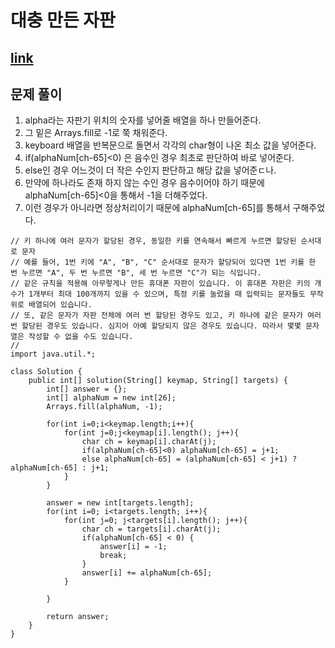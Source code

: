 # 대충 만든 자판
## [link](https://school.programmers.co.kr/learn/courses/30/lessons/160586)

## 문제 풀이 
1. alpha라는 자판기 위치의 숫자를 넣어줄 배열을 하나 만들어준다.
2. 그 밑은 Arrays.fill로 -1로 쭉 채워준다. 
3. keyboard 배열을 반복문으로 돌면서 각각의 char형이 나온 최소 값을 넣어준다. 
4. if(alphaNum[ch-65]<0) 은 음수인 경우 최초로 판단하여 바로 넣어준다.
5. else인 경우 어느것이 더 작은 수인지 판단하고 해당 값을 넣어준ㄷ나. 
6. 만약에 하나라도 존재 하지 않는 수인 경우 음수이어야 하기 때문에 alphaNum[ch-65]<0을 통해서 -1을 더해주었다. 
7. 이런 경우가 아니라면 정상처리이기 때문에 alphaNum[ch-65]를 통해서 구해주었다. 

```
// 키 하나에 여러 문자가 할당된 경우, 동일한 키를 연속해서 빠르게 누르면 할당된 순서대로 문자
// 예를 들어, 1번 키에 "A", "B", "C" 순서대로 문자가 할당되어 있다면 1번 키를 한 번 누르면 "A", 두 번 누르면 "B", 세 번 누르면 "C"가 되는 식입니다.
// 같은 규칙을 적용해 아무렇게나 만든 휴대폰 자판이 있습니다. 이 휴대폰 자판은 키의 개수가 1개부터 최대 100개까지 있을 수 있으며, 특정 키를 눌렀을 때 입력되는 문자들도 무작위로 배열되어 있습니다.
// 또, 같은 문자가 자판 전체에 여러 번 할당된 경우도 있고, 키 하나에 같은 문자가 여러 번 할당된 경우도 있습니다. 심지어 아예 할당되지 않은 경우도 있습니다. 따라서 몇몇 문자열은 작성할 수 없을 수도 있습니다.
// 
import java.util.*;

class Solution {
    public int[] solution(String[] keymap, String[] targets) {
        int[] answer = {};
        int[] alphaNum = new int[26];
        Arrays.fill(alphaNum, -1);
        
        for(int i=0;i<keymap.length;i++){
            for(int j=0;j<keymap[i].length(); j++){
                char ch = keymap[i].charAt(j);
                if(alphaNum[ch-65]<0) alphaNum[ch-65] = j+1;
                else alphaNum[ch-65] = (alphaNum[ch-65] < j+1) ? alphaNum[ch-65] : j+1;
            }
        }
        
        answer = new int[targets.length];
        for(int i=0; i<targets.length; i++){
            for(int j=0; j<targets[i].length(); j++){
                char ch = targets[i].charAt(j);
                if(alphaNum[ch-65] < 0) {
                    answer[i] = -1;
                    break;
                }
                answer[i] += alphaNum[ch-65];
            }
            
        }
        
        return answer;
    }
}
```